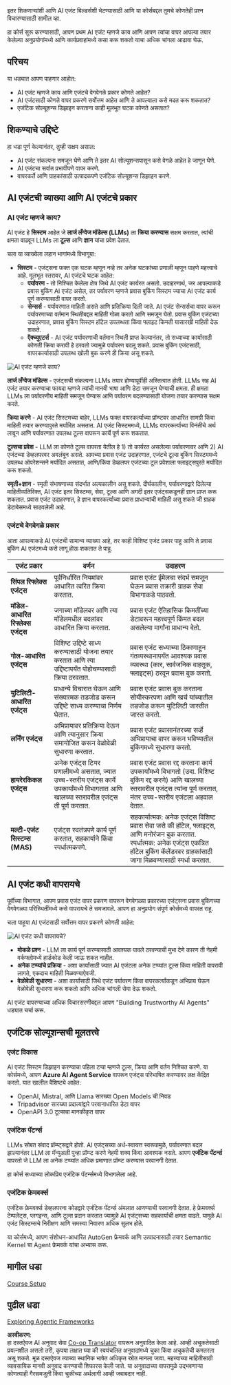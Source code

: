 <!--
CO_OP_TRANSLATOR_METADATA:
{
  "original_hash": "d84943abc8f001ad4670418d32c2d899",
  "translation_date": "2025-07-12T08:04:29+00:00",
  "source_file": "01-intro-to-ai-agents/README.md",
  "language_code": "mr"
}
-->
इतर शिकणाऱ्यांशी आणि AI एजंट बिल्डर्सशी भेटण्यासाठी आणि या कोर्सबद्दल तुमचे कोणतेही प्रश्न विचारण्यासाठी सामील व्हा.

हा कोर्स सुरू करण्यासाठी, आपण प्रथम AI एजंट म्हणजे काय आणि आपण त्यांचा वापर आपल्या तयार केलेल्या अनुप्रयोगांमध्ये आणि कार्यप्रवाहांमध्ये कसा करू शकतो याचा अधिक चांगला आढावा घेऊ.

## परिचय

या धड्यात आपण पाहणार आहोत:

- AI एजंट म्हणजे काय आणि एजंटचे वेगवेगळे प्रकार कोणते आहेत?
- AI एजंटसाठी कोणते वापर प्रकरणे सर्वोत्तम आहेत आणि ते आपल्याला कसे मदत करू शकतात?
- एजंटिक सोल्यूशन्स डिझाइन करताना काही मूलभूत घटक कोणते असतात?

## शिकण्याचे उद्दिष्टे
हा धडा पूर्ण केल्यानंतर, तुम्ही सक्षम असाल:

- AI एजंट संकल्पना समजून घेणे आणि ते इतर AI सोल्यूशन्सपासून कसे वेगळे आहेत हे जाणून घेणे.
- AI एजंटचा सर्वात प्रभावीपणे वापर करणे.
- वापरकर्ते आणि ग्राहकांसाठी उत्पादकपणे एजंटिक सोल्यूशन्स डिझाइन करणे.

## AI एजंटची व्याख्या आणि AI एजंटचे प्रकार

### AI एजंट म्हणजे काय?

AI एजंट हे **सिस्टम** आहेत जे **लार्ज लँग्वेज मॉडेल्स (LLMs)** ला **क्रिया करण्यास** सक्षम करतात, त्यांची क्षमता वाढवून LLMs ला **टूल्स** आणि **ज्ञान** यांचा प्रवेश देतात.

चला या व्याख्येला लहान भागांमध्ये विभागूया:

- **सिस्टम** - एजंट्सना फक्त एक घटक म्हणून नव्हे तर अनेक घटकांच्या प्रणाली म्हणून पाहणे महत्त्वाचे आहे. मूलभूत स्तरावर, AI एजंटचे घटक आहेत:
  - **पर्यावरण** - तो निश्चित केलेला क्षेत्र जिथे AI एजंट कार्यरत असतो. उदाहरणार्थ, जर आपल्याकडे प्रवास बुकिंग AI एजंट असेल, तर पर्यावरण म्हणजे प्रवास बुकिंग सिस्टम ज्याचा AI एजंट कार्य पूर्ण करण्यासाठी वापर करतो.
  - **सेन्सर्स** - पर्यावरणात माहिती असते आणि प्रतिक्रिया दिली जाते. AI एजंट सेन्सर्सचा वापर करून पर्यावरणाच्या वर्तमान स्थितीबद्दल माहिती गोळा करतो आणि समजून घेतो. प्रवास बुकिंग एजंटच्या उदाहरणात, प्रवास बुकिंग सिस्टम हॉटेल उपलब्धता किंवा फ्लाइट किमती यासारखी माहिती देऊ शकते.
  - **ऍक्च्युएटर्स** - AI एजंट पर्यावरणाची वर्तमान स्थिती प्राप्त केल्यानंतर, तो सध्याच्या कार्यासाठी कोणती क्रिया करावी हे ठरवतो ज्यामुळे पर्यावरण बदलू शकते. प्रवास बुकिंग एजंटसाठी, वापरकर्त्यासाठी उपलब्ध खोली बुक करणे ही क्रिया असू शकते.

![AI एजंट म्हणजे काय?](../../../translated_images/what-are-ai-agents.1ec8c4d548af601a3a78c6c02e5c355d19c06a4a74fe93e3609a1d08e8c15689.mr.png)

**लार्ज लँग्वेज मॉडेल्स** - एजंट्सची संकल्पना LLMs तयार होण्यापूर्वीही अस्तित्वात होती. LLMs सह AI एजंट तयार करण्याचा फायदा म्हणजे त्यांची मानवी भाषा आणि डेटा समजून घेण्याची क्षमता. ही क्षमता LLMs ला पर्यावरणीय माहिती समजून घेण्यास आणि पर्यावरण बदलण्यासाठी योजना तयार करण्यास सक्षम करते.

**क्रिया करणे** - AI एजंट सिस्टमच्या बाहेर, LLMs फक्त वापरकर्त्याच्या प्रॉम्प्टवर आधारित सामग्री किंवा माहिती तयार करण्यापुरते मर्यादित असतात. AI एजंट सिस्टममध्ये, LLMs वापरकर्त्याच्या विनंतीचे अर्थ लावून आणि पर्यावरणात उपलब्ध टूल्स वापरून कार्ये पूर्ण करू शकतात.

**टूल्सचा प्रवेश** - LLM ला कोणते टूल्स वापरता येतील हे 1) तो कार्यरत असलेल्या पर्यावरणावर आणि 2) AI एजंटच्या डेव्हलपरवर अवलंबून असते. आमच्या प्रवास एजंट उदाहरणात, एजंटचे टूल्स बुकिंग सिस्टममध्ये उपलब्ध ऑपरेशन्सने मर्यादित असतात, आणि/किंवा डेव्हलपर एजंटच्या टूल प्रवेशाला फ्लाइट्सपुरते मर्यादित करू शकतो.

**स्मृती+ज्ञान** - स्मृती संभाषणाच्या संदर्भात अल्पकालीन असू शकते. दीर्घकालीन, पर्यावरणाद्वारे दिलेल्या माहितीव्यतिरिक्त, AI एजंट इतर सिस्टम्स, सेवा, टूल्स आणि अगदी इतर एजंट्सकडूनही ज्ञान प्राप्त करू शकतात. प्रवास एजंट उदाहरणात, हे ज्ञान वापरकर्त्याच्या प्रवास प्राधान्यांची माहिती असू शकते जी ग्राहक डेटाबेसमध्ये साठवलेली आहे.

### एजंटचे वेगवेगळे प्रकार

आता आपल्याकडे AI एजंटची सामान्य व्याख्या आहे, तर काही विशिष्ट एजंट प्रकार पाहू आणि ते प्रवास बुकिंग AI एजंटमध्ये कसे लागू होऊ शकतात ते पाहू.

| **एजंट प्रकार**               | **वर्णन**                                                                                                                           | **उदाहरण**                                                                                                                                                                                                                   |
| ----------------------------- | ---------------------------------------------------------------------------------------------------------------------------------- | ----------------------------------------------------------------------------------------------------------------------------------------------------------------------------------------------------------------------------- |
| **सिंपल रिफ्लेक्स एजंट्स**    | पूर्वनिर्धारित नियमांवर आधारित त्वरित क्रिया करतात.                                                                                 | प्रवास एजंट ईमेलचा संदर्भ समजून घेऊन प्रवास तक्रारी ग्राहक सेवा विभागाकडे पाठवतो.                                                                                                                                          |
| **मॉडेल-आधारित रिफ्लेक्स एजंट्स** | जगाच्या मॉडेलवर आणि त्या मॉडेलमधील बदलांवर आधारित क्रिया करतात.                                                                   | प्रवास एजंट ऐतिहासिक किमतींच्या डेटावरून महत्त्वपूर्ण किंमत बदल असलेल्या मार्गांना प्राधान्य देतो.                                                                                                                           |
| **गोल-आधारित एजंट्स**         | विशिष्ट उद्दिष्टे साध्य करण्यासाठी योजना तयार करतात आणि त्या उद्दिष्टापर्यंत पोहोचण्यासाठी क्रिया ठरवतात.                              | प्रवास एजंट सध्याच्या ठिकाणाहून गंतव्यस्थानापर्यंत आवश्यक प्रवास व्यवस्था (कार, सार्वजनिक वाहतूक, फ्लाइट्स) ठरवून प्रवास बुक करतो.                                                                                              |
| **युटिलिटी-आधारित एजंट्स**    | प्राधान्ये विचारात घेऊन आणि संख्यात्मक तडजोड करून उद्दिष्टे साध्य करण्याचा निर्णय घेतात.                                            | प्रवास एजंट प्रवास बुक करताना सोयीस्करपणा आणि खर्च यांच्यातील तडजोड करून युटिलिटी जास्तीत जास्त करतो.                                                                                                                       |
| **लर्निंग एजंट्स**             | अभिप्रायावर प्रतिक्रिया देऊन आणि त्यानुसार क्रिया समायोजित करून वेळोवेळी सुधारणा करतात.                                            | प्रवास एजंट प्रवासानंतरच्या सर्व्हे अभिप्रायाचा वापर करून भविष्यातील बुकिंगमध्ये सुधारणा करतो.                                                                                                                               |
| **हायरेरकिकल एजंट्स**         | अनेक एजंट्स टियर प्रणालीमध्ये असतात, ज्यात उच्च-स्तरीय एजंट्स कार्ये उपकार्यांमध्ये विभागतात आणि खालच्या स्तरावरील एजंट्स ती पूर्ण करतात. | प्रवास एजंट प्रवास रद्द करताना कार्य उपकार्यांमध्ये विभागतो (उदा. विशिष्ट बुकिंग रद्द करणे) आणि खालच्या स्तरावरील एजंट्स त्यांना पूर्ण करतात, नंतर उच्च-स्तरीय एजंटला अहवाल देतात.                                            |
| **मल्टी-एजंट सिस्टम्स (MAS)**  | एजंट्स स्वतंत्रपणे कार्य पूर्ण करतात, सहकार्याने किंवा स्पर्धात्मकपणे.                                                               | सहकार्यात्मक: अनेक एजंट्स विशिष्ट प्रवास सेवा जसे की हॉटेल, फ्लाइट्स, आणि मनोरंजन बुक करतात. स्पर्धात्मक: अनेक एजंट्स एकत्रित हॉटेल बुकिंग कॅलेंडरवर ग्राहकांसाठी जागा मिळवण्यासाठी स्पर्धा करतात.                              |

## AI एजंट कधी वापरायचे

पूर्वीच्या विभागात, आपण प्रवास एजंट वापर प्रकरण वापरून वेगवेगळ्या प्रकारच्या एजंट्सना प्रवास बुकिंगच्या वेगवेगळ्या परिस्थितींमध्ये कसे वापरायचे ते समजावले. आपण हा अनुप्रयोग संपूर्ण कोर्समध्ये वापरत राहू.

चला पाहूया AI एजंटसाठी सर्वोत्तम वापर प्रकरणे कोणती आहेत:

![AI एजंट कधी वापरायचे?](../../../translated_images/when-to-use-ai-agents.54becb3bed74a479f5caca9c951132ce81d482a6704bcd22e5a600dbabc9434e.mr.png)

- **मोकळे प्रश्न** - LLM ला कार्य पूर्ण करण्यासाठी आवश्यक पावले ठरवण्याची मुभा देणे कारण ती नेहमी वर्कफ्लोमध्ये हार्डकोड केली जाऊ शकत नाहीत.
- **अनेक टप्प्यांचे प्रक्रिया** - अशा कार्यांसाठी ज्यात AI एजंटला अनेक टप्प्यांत टूल्स किंवा माहिती वापरावी लागते, एकदाच माहिती मिळवण्याऐवजी.
- **वेळोवेळी सुधारणा** - अशा कार्यांसाठी जिथे एजंट पर्यावरण किंवा वापरकर्त्यांकडून अभिप्राय घेऊन वेळोवेळी सुधारणा करू शकतो आणि अधिक चांगली सेवा देऊ शकतो.

AI एजंट वापरण्याच्या अधिक विचारसरणीबद्दल आपण "Building Trustworthy AI Agents" धड्यात चर्चा करू.

## एजंटिक सोल्यूशन्सची मूलतत्त्वे

### एजंट विकास

AI एजंट सिस्टम डिझाइन करण्याचा पहिला टप्पा म्हणजे टूल्स, क्रिया आणि वर्तन निश्चित करणे. या कोर्समध्ये, आपण **Azure AI Agent Service** वापरून एजंट्स परिभाषित करण्यावर लक्ष केंद्रित करतो. यात खालील वैशिष्ट्ये आहेत:

- OpenAI, Mistral, आणि Llama सारख्या Open Models ची निवड
- Tripadvisor सारख्या प्रदात्यांद्वारे परवानाधारित डेटा वापर
- OpenAPI 3.0 टूल्सचा मानकीकृत वापर

### एजंटिक पॅटर्न्स

LLMs सोबत संवाद प्रॉम्प्ट्सद्वारे होतो. AI एजंट्सच्या अर्ध-स्वायत्त स्वरूपामुळे, पर्यावरणात बदल झाल्यानंतर LLM ला मॅन्युअली पुन्हा प्रॉम्प्ट करणे नेहमी शक्य किंवा आवश्यक नसते. आपण **एजंटिक पॅटर्न्स** वापरतो जे LLM ला अनेक टप्प्यांत अधिक प्रमाणात प्रॉम्प्ट करण्यास परवानगी देतात.

हा कोर्स सध्याच्या लोकप्रिय एजंटिक पॅटर्न्समध्ये विभागलेला आहे.

### एजंटिक फ्रेमवर्क्स

एजंटिक फ्रेमवर्क्स डेव्हलपरना कोडद्वारे एजंटिक पॅटर्न्स अंमलात आणण्याची परवानगी देतात. हे फ्रेमवर्क्स टेम्पलेट्स, प्लगइन्स, आणि टूल्स प्रदान करतात ज्यामुळे AI एजंट्सच्या सहकार्याची क्षमता वाढते. यामुळे AI एजंट सिस्टम्सचे निरीक्षण आणि समस्या निवारण अधिक सुलभ होते.

या कोर्समध्ये, आपण संशोधन-आधारित AutoGen फ्रेमवर्क आणि उत्पादनासाठी तयार Semantic Kernel चा Agent फ्रेमवर्क यांचा अभ्यास करू.

## मागील धडा

[Course Setup](../00-course-setup/README.md)

## पुढील धडा

[Exploring Agentic Frameworks](../02-explore-agentic-frameworks/README.md)

**अस्वीकरण**:  
हा दस्तऐवज AI अनुवाद सेवा [Co-op Translator](https://github.com/Azure/co-op-translator) वापरून अनुवादित केला आहे. आम्ही अचूकतेसाठी प्रयत्नशील असलो तरी, कृपया लक्षात घ्या की स्वयंचलित अनुवादांमध्ये चुका किंवा अचूकतेची कमतरता असू शकते. मूळ दस्तऐवज त्याच्या स्थानिक भाषेत अधिकृत स्रोत मानला जावा. महत्त्वाच्या माहितीसाठी व्यावसायिक मानवी अनुवाद करण्याची शिफारस केली जाते. या अनुवादाच्या वापरामुळे उद्भवणाऱ्या कोणत्याही गैरसमजुती किंवा चुकीच्या अर्थलागी आम्ही जबाबदार नाही.